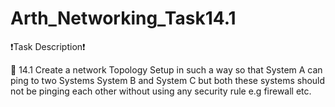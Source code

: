# Arth_Networking_Task14.1

❗️Task Description❗️

🔰 14.1 Create a network Topology Setup in such a way so that System A can ping to two Systems System B and System C but both these systems should not be pinging each other without using any security rule e.g firewall etc.
